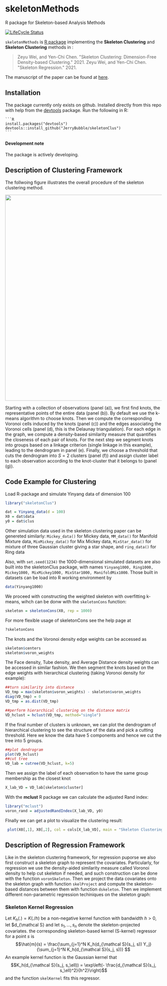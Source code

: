 # skeletonMethods

R package for Skeleton-based Analysis Methods

[![LifeCycle Status](https://img.shields.io/badge/lifecycle-maturing-blue.svg)](https://deploy-preview-81--tidyverse-org.netlify.com/lifecycle/#maturing)


`skeletonMethods` is [R package](https://www.r-project.org/package) implementing the **Skeleton Clustering** and **Skeleton Clustering**  methods in : 
> Zeyu Wei, and Yen-Chi Chen. "Skeleton Clustering: Dimension-Free Density-based Clustering." 2021.
> Zeyu Wei, and Yen-Chi Chen. "Skeleton Regression." 2021.

The manuscript of the paper can be found at [here](https://arxiv.org/abs/2104.10770).


## Installation 
The package currently only exists on github. Installed directly from this repo with help from the [devtools](https://github.com/hadley/devtools) package. Run the following in R:

	```R
	install.packages("devtools")
	devtools::install_github("JerryBubble/skeletonClus") 
	```
	
#### Development note 

The package is actively developing.


## Description of Clustering Framework
The follwoing figure illustrates the overall procedure of the skeleton clustering method.
<div style = "text-align:center" align="center"> <img src="https://jerrybubble.github.io/images/skeletonWorkFlow.jpg" width = "660"/> </div>

Starting with a collection of observations (panel (a)),
we first find knots, the representative points of the entire data (panel (b)). By default we use the k-means algorithm to choose knots. 
Then we compute the corresponding Voronoi cells induced by the knots (panel (c))
and the edges associating the Voronoi cells (panel (d), this is the Delaunay triangulation). 
For each edge in the graph, we compute a density-based similarity measure that quantifies the closeness of each pair of knots.
For the next step we segment knots into groups based on a linkage criterion (single linkage in this example), leading to the dendrogram in panel (e). 
Finally, we choose a threshold that cuts the dendrogram into $S = 2$ clusters (panel (f))
and assign cluster label to each observation according to the knot-cluster that it belongs to (panel (g)).



## Code Example for Clustering

Load R-package and simulate Yinyang data of dimension 100
```R
library("skeletonClus")

dat = Yinyang_data(d = 100)
X0 = dat$data
y0 = dat$clus
```
Other simulation data used in the skeleton clustering paper can be genereted similarly: `Mickey_data()` for Mickey data, `MM_data()` for Manifold Mixture data, `MixMickey_data()` for Mix Mickey data, `MixStar_data()` for mixture of three Gaussian cluster giving a star shape, and `ring_data()` for Ring data

Also, with `set.seed(1234)` the 1000-dimensional simulated datasets are also built into the skeletonClus package, with names `Yinyang1000, Ring1000, Mickey1000, MixMickey1000, MixStar1000, ManifoldMix1000`. Those built in datasets can be load into R working environment by
```R
data(Yinyang1000)
```

We proceed with constructing the weighted skeleton with overfitting k-means, wihch can be donw with the `skeletonCons` function:
```R
skeleton = skeletonCons(X0, rep = 1000)
```

For more flexible usage of skeletonCons see the help page at
```R
?skeletonCons
```
The knots and the Voronoi density edge weights can be accessed as
```R
skeleton$centers
skeleton$voron_weights
```
The Face density, Tube density, and Average Distance density weights can be accessed in similar fashion. We then segment the knots based on the edge weights with hierarchical clustering (taking Voronoi density for example):

```R
##turn similarity into distance
VD_tmp = max(skeleton$voron_weights) - skeleton$voron_weights 
diag(VD_tmp) = 0
VD_tmp = as.dist(VD_tmp)

##perform hierarchical clustering on the distance matrix
VD_hclust = hclust(VD_tmp, method="single")
```
If the final number of clusters is unknown, we can plot the dendrogram of hierarchical clustering to see the structure of the data and pick a cutting threshold. Here we know the data have 5 components and hence we cut the tree into 5 groups.
```R
##plot dendrogram
plot(VD_hclust)
##cut tree 
VD_lab = cutree(VD_hclust, k=5)

```

Then we assign the label of each observation to have the same group membership as the closest knot

```R
X_lab_VD = VD_lab[skeleton$cluster]
```
With the __mclust__ R package we can calculate the adjusted Rand index:
```R
library("mclust")
voron_rand = adjustedRandIndex(X_lab_VD, y0)
```
FInally we can get a plot to visualize the clustering result:

```R
 plot(X0[,1], X0[,2], col = cols[X_lab_VD], main = "Skeleton Clustering with Voronoi Density", xlab = "X", ylab = "Y", cex.main=1.5)
```


## Description of Regression Framework
Like in the skeleton clustering framework, for regression puporse we also first construct a skeleton graph to represent the covariates. Particularly, for regression we use the density-aided similarity measure called Voronoi density to help cut skeleton if needed, and such construction can be done with the function `voronSkeleton`. Then we project the data covariates onto the skeleton graph with function `skelProject` and compute the skeleton-based distances between them with function `dskeleton`. Then we implement different non-parametric regression techiniques on the skeleton graph:
### Skeleton Kernel Regression
Let $K_h(.) = K(./h)$ be a non-negative kernel function with bandwidth $h > 0$, let $d_{\mathcal S} and let $s_1, \dots, s_n$ denote the skeleton-projected covariates. the corresponding skeleton-based kernel (S-kernel) regressor for a point $s$ is
$$\hat{m}(s) = \frac{\sum_{j=1}^N K_h(d_{\mathcal S}(s_j, s)) Y_j}{\sum_{j=1}^N K_h(d_{\mathcal S}(s_j, s))} $$
An example kernel function  is the Gaussian kernel that
$$K_h(d_{\mathcal S}(s_j, s_\ell)) = \exp\left(- \frac{d_{\mathcal S}(s_j, s_\ell)^2}{h^2}\right)$$
and the function `skelKernel` fits this regressor.